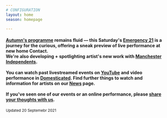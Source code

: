 ```yaml
---
# CONFIGURATION
layout: home
season: homepage

---
```

#### [Autumn's programme](/current/2021) remains fluid — **this Saturday**'s [Emergency 21](/current/2021-emergency) is a journey for the curious, offering a sneak preview of live performance at new home Contact.<br>We're also developing + spotlighting artist's new work with <a href="http://manchesterindependents.co.uk" target="_blank">Manchester Independents</a>.<br><br>You can watch past livestreamed events on <a href="http://bit.ly/YTwarnmcr" target="_blank">YouTube</a> and video performance in <a href="http://domesticatedonline.org" target="_blank">Domesticated</a>. Find further things to watch and information for artists on our [News](/news) page.<br><br>If you've seen one of our events or an online performance, please <a href="http://bit.ly/warnmcrfeedback" target="_blank">share your thoughts with us</a>.        
<small>Updated 20 Septemebr 2021</small>

